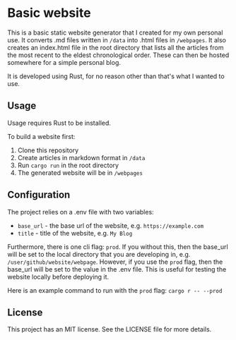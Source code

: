 # Basic website
This is a basic static website generator that I created for my own personal use. It converts .md files written in `/data` into .html files in `/webpages`. It also creates an index.html file in the root directory that lists all the articles from the most recent to the eldest chronological order. These can then be hosted somewhere for a simple personal blog.

It is developed using Rust, for no reason other than that's what I wanted to use. 

## Usage
Usage requires Rust to be installed.

To build a website first:
1. Clone this repository
2. Create articles in markdown format in `/data`
3. Run `cargo run` in the root directory
4. The generated website will be in `/webpages`

## Configuration
The project relies on a .env file with two variables:
* `base_url` - the base url of the website, e.g. `https://example.com`
* `title` - title of the website, e.g. `My Blog`

Furthermore, there is one cli flag: `prod`. If you without this, then the base_url will be set to the local directory that you are developing in, e.g. `/user/github/website/webpage`. However, if you use the `prod` flag, then the base_url will be set to the value in the .env file. This is useful for testing the website locally before deploying it.

Here is an example command to run with the `prod` flag: `cargo r -- --prod`

## License
This project has an MIT license. See the LICENSE file for more details.
